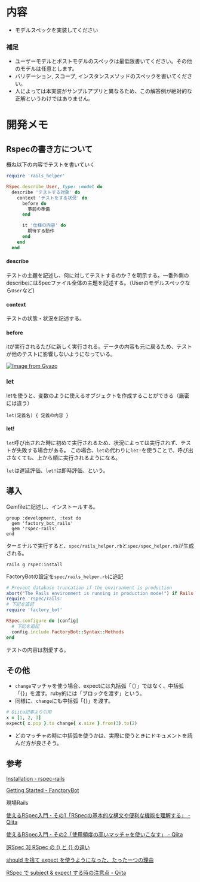 # 内容
- モデルスペックを実装してください

### 補足
- ユーザーモデルとポストモデルのスペックは最低限書いてください。その他のモデルは任意とします。
- バリデーション, スコープ, インスタンスメソッドのスペックを書いてください。
- 人によっては本実装がサンプルアプリと異なるため、この解答例が絶対的な正解というわけではありません。

# 開発メモ
## Rspecの書き方について
概ね以下の内容でテストを書いていく
```rb
require 'rails_helper'

RSpec.describe User, type: :model do
  describe 'テストする対象' do
    context 'テストをする状況' do
      before do
        事前の準備
      end

      it '仕様の内容' do
        期待する動作
      end
    end
  end
```
#### describe
テストの主題を記述し、何に対してテストするのか？を明示する。一番外側のdescribeにはSpecファイル全体の主題を記述する。（Userのモデルスペックなら`User`など)

#### context
テストの状態・状況を記述する。

#### before
itが実行されるたびに新しく実行される。データの内容も元に戻るため、テストが他のテストに影響しないようになっている。

[![Image from Gyazo](https://i.gyazo.com/113d2faabdf38375680a9258a35e2210.png)](https://gyazo.com/113d2faabdf38375680a9258a35e2210)

### let
letを使うと、変数のように使えるオブジェクトを作成することができる（厳密には違う）
```
let(定義名) { 定義の内容 }
```

#### let!
`let`呼び出された時に初めて実行されるため、状況によっては実行されず、テストが失敗する場合がある。
この場合、`let`の代わりに`let!`を使うことで、呼び出さなくても、上から順に実行されるようになる。

`let`は遅延評価、`let!`は即時評価、という。

## 導入
Gemfileに記述し、インストールする。
```
group :development, :test do
  gem 'factory_bot_rails'
  gem 'rspec-rails'
end
```

ターミナルで実行すると、`spec/rails_helper.rb`と`spec/spec_helper.rb`が生成される。
```
rails g rspec:install
```

FactoryBotの設定を`spec/rails_helper.rb`に追記
```rb
# Prevent database truncation if the environment is production
abort("The Rails environment is running in production mode!") if Rails.env.production?
require 'rspec/rails'
# 下記を追記
require 'factory_bot'

RSpec.configure do |config|
  # 下記を追記
  config.include FactoryBot::Syntax::Methods
end
```

テストの内容は割愛する。

## その他
- `change`マッチャを使う場合、expectには丸括弧「（）」ではなく、中括弧「{}」を渡す。ruby的には「ブロックを渡す」という。
- 同様に、`change`にも中括弧「{}」を渡す。
```rb
# Qiita記事より引用
x = [1, 2, 3]
expect{ x.pop }.to change{ x.size }.from(3).to(2)
```
- どのマッチャの時に中括弧を使うかは、実際に使うときにドキュメントを読んだ方が良さそう。

## 参考
[Installation - rspec-rails](https://github.com/rspec/rspec-rails#:~:text=Rails%202.x.-,Installation,-IMPORTANT%20This%20README)

[Getting Started - FanctoryBot](https://github.com/thoughtbot/factory_bot/blob/master/GETTING_STARTED.md)

現場Rails

[使えるRSpec入門・その1「RSpecの基本的な構文や便利な機能を理解する」 - Qiita](https://qiita.com/jnchito/items/42193d066bd61c740612)

[使えるRSpec入門・その2「使用頻度の高いマッチャを使いこなす」 - Qiita](https://qiita.com/jnchito/items/2e79a1abe7cd8214caa5)

[[RSpec 3] RSpec の () と {} の違い](https://www.d-wood.com/blog/2016/12/14_8688.html)

[should を捨て expect を使うようになった、たった一つの理由](https://mugenup-tech.hatenadiary.com/entry/2013/11/26/123933)

[RSpec で subject & expect する時の注意点 - Qiita](https://qiita.com/mm36/items/453d71d48dd8f462344c)
